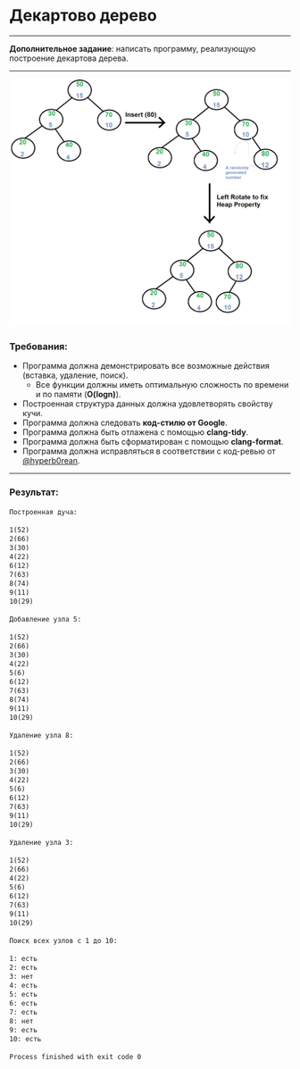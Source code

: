 # Декартово дерево

---

**Дополнительное задание**: написать программу, реализующую построение декартова дерева.

---
![treap](./treapimage.png)
### Требования:
- Программа должна демонстрировать все возможные действия (вставка, удаление, поиск).
  - Все функции должны иметь оптимальную сложность по времени и по памяти (**O(logn)**).
- Построенная структура данных должна удовлетворять свойству кучи.
- Программа должна следовать **код-стилю от Google**.
- Программа должна быть отлажена с помощью **clang-tidy**.
- Программа должна быть сформатирован с помощью **clang-format**.
- Программа должна исправляться в соответствии с код-ревью от [@hyperb0rean](https://github.com/hyperb0rean).
---
### Результат:
```
Построенная дуча:

1(52)
2(66)
3(30)
4(22)
6(12)
7(63)
8(74)
9(11)
10(29)

Добавление узла 5:

1(52)
2(66)
3(30)
4(22)
5(6)
6(12)
7(63)
8(74)
9(11)
10(29)

Удаление узла 8:

1(52)
2(66)
3(30)
4(22)
5(6)
6(12)
7(63)
9(11)
10(29)

Удаление узла 3:

1(52)
2(66)
4(22)
5(6)
6(12)
7(63)
9(11)
10(29)

Поиск всех узлов с 1 до 10:

1: есть
2: есть
3: нет
4: есть
5: есть
6: есть
7: есть
8: нет
9: есть
10: есть

Process finished with exit code 0
```
